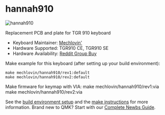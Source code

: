 # hannah910

![hannah910](https://i.imgur.com/n8WN5Z7.jpg)

Replacement PCB and plate for TGR 910 keyboard 

* Keyboard Maintainer: [Mechlovin'](https://github.com/mechlovin)
* Hardware Supported: TGR910 CE, TGR910 SE 
* Hardware Availability: [Reddit Group Buy](https://www.reddit.com/r/mechmarket/comments/dhwvbn/gb_1015_update_hannah_910_group_buy_tgr_910/)

Make example for this keyboard (after setting up your build environment):

    make mechlovin/hannah910/rev1:default
    make mechlovin/hannah910/rev2:default

Make firmware for keymap with VIA:
    make mechlovin/hannah910/rev1:via
    make mechlovin/hannah910/rev2:via

See the [build environment setup](https://docs.qmk.fm/#/getting_started_build_tools) and the [make instructions](https://docs.qmk.fm/#/getting_started_make_guide) for more information. Brand new to QMK? Start with our [Complete Newbs Guide](https://docs.qmk.fm/#/newbs).
